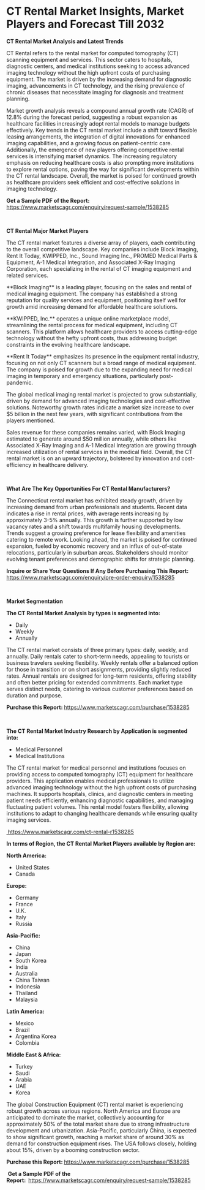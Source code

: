 <p><h1>CT Rental Market Insights, Market Players and Forecast Till 2032</h1></p><p><strong>CT Rental Market Analysis and Latest Trends</strong></p>
<p><p>CT Rental refers to the rental market for computed tomography (CT) scanning equipment and services. This sector caters to hospitals, diagnostic centers, and medical institutions seeking to access advanced imaging technology without the high upfront costs of purchasing equipment. The market is driven by the increasing demand for diagnostic imaging, advancements in CT technology, and the rising prevalence of chronic diseases that necessitate imaging for diagnosis and treatment planning.</p><p>Market growth analysis reveals a compound annual growth rate (CAGR) of 12.8% during the forecast period, suggesting a robust expansion as healthcare facilities increasingly adopt rental models to manage budgets effectively. Key trends in the CT rental market include a shift toward flexible leasing arrangements, the integration of digital innovations for enhanced imaging capabilities, and a growing focus on patient-centric care. Additionally, the emergence of new players offering competitive rental services is intensifying market dynamics. The increasing regulatory emphasis on reducing healthcare costs is also prompting more institutions to explore rental options, paving the way for significant developments within the CT rental landscape. Overall, the market is poised for continued growth as healthcare providers seek efficient and cost-effective solutions in imaging technology.</p></p>
<p><strong>Get a Sample PDF of the Report:&nbsp;</strong> <a href="https://www.marketscagr.com/enquiry/request-sample/1538285?utm_campaign=2004&utm_medium=2&utm_source=Github&utm_content=ia&utm_term=16042025&utm_id=ct-rental">https://www.marketscagr.com/enquiry/request-sample/1538285</a></p>
<p>&nbsp;</p>
<p><strong>CT Rental Major Market Players</strong></p>
<p><p>The CT rental market features a diverse array of players, each contributing to the overall competitive landscape. Key companies include Block Imaging, Rent It Today, KWIPPED, Inc., Sound Imaging Inc., PROMED Medical Parts & Equipment, A-1 Medical Integration, and Associated X-Ray Imaging Corporation, each specializing in the rental of CT imaging equipment and related services.</p><p>**Block Imaging** is a leading player, focusing on the sales and rental of medical imaging equipment. The company has established a strong reputation for quality services and equipment, positioning itself well for growth amid increasing demand for affordable healthcare solutions. </p><p>**KWIPPED, Inc.** operates a unique online marketplace model, streamlining the rental process for medical equipment, including CT scanners. This platform allows healthcare providers to access cutting-edge technology without the hefty upfront costs, thus addressing budget constraints in the evolving healthcare landscape.</p><p>**Rent It Today** emphasizes its presence in the equipment rental industry, focusing on not only CT scanners but a broad range of medical equipment. The company is poised for growth due to the expanding need for medical imaging in temporary and emergency situations, particularly post-pandemic.</p><p>The global medical imaging rental market is projected to grow substantially, driven by demand for advanced imaging technologies and cost-effective solutions. Noteworthy growth rates indicate a market size increase to over $5 billion in the next few years, with significant contributions from the players mentioned.</p><p>Sales revenue for these companies remains varied, with Block Imaging estimated to generate around $50 million annually, while others like Associated X-Ray Imaging and A-1 Medical Integration are growing through increased utilization of rental services in the medical field. Overall, the CT rental market is on an upward trajectory, bolstered by innovation and cost-efficiency in healthcare delivery.</p></p>
<p>&nbsp;</p>
<p><strong>What Are The Key Opportunities For CT Rental Manufacturers?</strong></p>
<p><p>The Connecticut rental market has exhibited steady growth, driven by increasing demand from urban professionals and students. Recent data indicates a rise in rental prices, with average rents increasing by approximately 3-5% annually. This growth is further supported by low vacancy rates and a shift towards multifamily housing developments. Trends suggest a growing preference for lease flexibility and amenities catering to remote work. Looking ahead, the market is poised for continued expansion, fueled by economic recovery and an influx of out-of-state relocations, particularly in suburban areas. Stakeholders should monitor evolving tenant preferences and demographic shifts for strategic planning.</p></p>
<p><strong>Inquire or Share Your Questions If Any Before Purchasing This Report:</strong> <a href="https://www.marketscagr.com/enquiry/pre-order-enquiry/1538285?utm_campaign=2004&utm_medium=2&utm_source=Github&utm_content=ia&utm_term=16042025&utm_id=ct-rental">https://www.marketscagr.com/enquiry/pre-order-enquiry/1538285</a></p>
<p>&nbsp;</p>
<p><strong>Market Segmentation</strong></p>
<p><strong>The CT Rental Market Analysis by types is segmented into:</strong></p>
<p><ul><li>Daily</li><li>Weekly</li><li>Annually</li></ul></p>
<p><p>The CT rental market consists of three primary types: daily, weekly, and annually. Daily rentals cater to short-term needs, appealing to tourists or business travelers seeking flexibility. Weekly rentals offer a balanced option for those in transition or on short assignments, providing slightly reduced rates. Annual rentals are designed for long-term residents, offering stability and often better pricing for extended commitments. Each market type serves distinct needs, catering to various customer preferences based on duration and purpose.</p></p>
<p><strong>Purchase this Report:&nbsp;</strong><a href="https://www.marketscagr.com/purchase/1538285?utm_campaign=2004&utm_medium=2&utm_source=Github&utm_content=ia&utm_term=16042025&utm_id=ct-rental">https://www.marketscagr.com/purchase/1538285</a></p>
<p>&nbsp;</p>
<p><strong>The CT Rental Market Industry Research by Application is segmented into:</strong></p>
<p><ul><li>Medical Personnel</li><li>Medical Institutions</li></ul></p>
<p><p>The CT rental market for medical personnel and institutions focuses on providing access to computed tomography (CT) equipment for healthcare providers. This application enables medical professionals to utilize advanced imaging technology without the high upfront costs of purchasing machines. It supports hospitals, clinics, and diagnostic centers in meeting patient needs efficiently, enhancing diagnostic capabilities, and managing fluctuating patient volumes. This rental model fosters flexibility, allowing institutions to adapt to changing healthcare demands while ensuring quality imaging services.</p></p>
<p><a href="https://www.marketscagr.com/ct-rental-r1538285?utm_campaign=2004&utm_medium=2&utm_source=Github&utm_content=ia&utm_term=16042025&utm_id=ct-rental">&nbsp;https://www.marketscagr.com/ct-rental-r1538285</a></p>
<p><strong>In terms of Region, the CT Rental Market Players available by Region are:</strong></p>
<p>
    <p> <strong> North America: </strong>
        <ul>
            <li>United States</li>
            <li>Canada</li>
        </ul>
        </p> 
    <p> <strong> Europe: </strong>
        <ul>
            <li>Germany</li>
            <li>France</li>
            <li>U.K.</li>
            <li>Italy</li>
            <li>Russia</li>
        </ul>
        </p> 
    <p> <strong> Asia-Pacific: </strong>
        <ul>
            <li>China</li>
            <li>Japan</li>
            <li>South Korea</li>
            <li>India</li>
            <li>Australia</li>
            <li>China Taiwan</li>
            <li>Indonesia</li>
            <li>Thailand</li>
            <li>Malaysia</li>
        </ul>
        </p> 
    <p> <strong> Latin America: </strong>
        <ul>
            <li>Mexico</li>
            <li>Brazil</li>
            <li>Argentina Korea</li>
            <li>Colombia</li>
        </ul>
        </p> 
    <p> <strong> Middle East & Africa: </strong>
        <ul>
            <li>Turkey</li>
            <li>Saudi</li>
            <li>Arabia</li>
            <li>UAE</li>
            <li>Korea</li>
        </ul>
    </p>
    </p>
<p><p>The global Construction Equipment (CT) rental market is experiencing robust growth across various regions. North America and Europe are anticipated to dominate the market, collectively accounting for approximately 50% of the total market share due to strong infrastructure development and urbanization. Asia-Pacific, particularly China, is expected to show significant growth, reaching a market share of around 30% as demand for construction equipment rises. The USA follows closely, holding about 15%, driven by a booming construction sector.</p></p>
<p><strong>Purchase this Report: </strong><a href="https://www.marketscagr.com/purchase/1538285?utm_campaign=2004&utm_medium=2&utm_source=Github&utm_content=ia&utm_term=16042025&utm_id=ct-rental">https://www.marketscagr.com/purchase/1538285</a></p>
<p>&nbsp;<strong>Get a Sample PDF of the Report:&nbsp;&nbsp;</strong><a href="https://www.marketscagr.com/enquiry/request-sample/1538285?utm_campaign=2004&utm_medium=2&utm_source=Github&utm_content=ia&utm_term=16042025&utm_id=ct-rental">https://www.marketscagr.com/enquiry/request-sample/1538285</a></p>
<p><strong></strong></p>
<p><p></p><p></p><p></p></p>